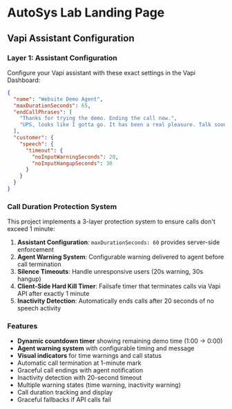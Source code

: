# AutoSys Lab Landing Page

## Vapi Assistant Configuration

### Layer 1: Assistant Configuration
Configure your Vapi assistant with these exact settings in the Vapi Dashboard:

```json
{
  "name": "Website Demo Agent", 
  "maxDurationSeconds": 65,
  "endCallPhrases": [
    "Thanks for trying the demo. Ending the call now.",
    "UPS, looks like I gotta go. It has been a real pleasure. Talk soon."
  ],
  "customer": {
    "speech": {
      "timeout": {
        "noInputWarningSeconds": 20,
        "noInputHangupSeconds": 30
      }
    }
  }
}
```

### Call Duration Protection System
This project implements a 3-layer protection system to ensure calls don't exceed 1 minute:

1. **Assistant Configuration**: `maxDurationSeconds: 60` provides server-side enforcement
2. **Agent Warning System**: Configurable warning delivered to agent before call termination
2. **Silence Timeouts**: Handle unresponsive users (20s warning, 30s hangup)  
3. **Client-Side Hard Kill Timer**: Failsafe timer that terminates calls via Vapi API after exactly 1 minute
4. **Inactivity Detection**: Automatically ends calls after 20 seconds of no speech activity

### Features
- **Dynamic countdown timer** showing remaining demo time (1:00 → 0:00)
- **Agent warning system** with configurable timing and message
- **Visual indicators** for time warnings and call status
- Automatic call termination at 1-minute mark
- Graceful call endings with agent notification
- Inactivity detection with 20-second timeout
- Multiple warning states (time warning, inactivity warning)
- Call duration tracking and display
- Graceful fallbacks if API calls fail

